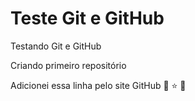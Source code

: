 # Teste Git e GitHub
 Testando Git e GitHub

 Criando primeiro repositório
 
 Adicionei essa linha pelo site GitHub &#128064; &#x2B50; &#128511; 
